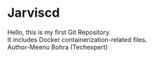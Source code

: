 # Jarviscd 
Hello, this is my first Git Repository. 
<br>
It includes Docker containerization-related files.
<br>
Author-Meenu Bohra (Techexpert)

